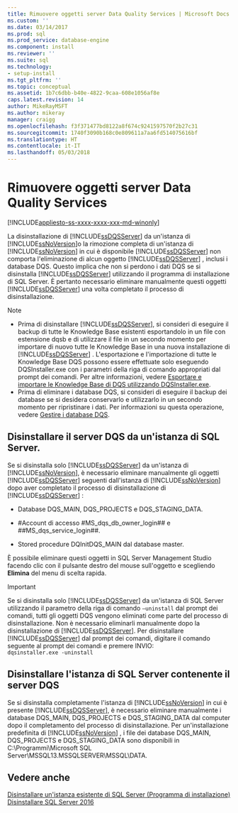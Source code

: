 ```yaml
---
title: Rimuovere oggetti server Data Quality Services | Microsoft Docs
ms.custom: ''
ms.date: 03/14/2017
ms.prod: sql
ms.prod_service: database-engine
ms.component: install
ms.reviewer: ''
ms.suite: sql
ms.technology:
- setup-install
ms.tgt_pltfrm: ''
ms.topic: conceptual
ms.assetid: 1b7c6dbb-b40e-4822-9caa-608e1056af8e
caps.latest.revision: 14
author: MikeRayMSFT
ms.author: mikeray
manager: craigg
ms.openlocfilehash: f3f371477bd8122a8f674c9241597570f2b27c31
ms.sourcegitcommit: 1740f3090b168c0e809611a7aa6fd514075616bf
ms.translationtype: HT
ms.contentlocale: it-IT
ms.lasthandoff: 05/03/2018
---
```

# <a name="remove-data-quality-server-objects"></a>Rimuovere oggetti server Data Quality Services
[!INCLUDE[appliesto-ss-xxxx-xxxx-xxx-md-winonly](../../includes/appliesto-ss-xxxx-xxxx-xxx-md-winonly.md)]

  La disinstallazione di [!INCLUDE[ssDQSServer](../../includes/ssdqsserver-md.md)] da un'istanza di [!INCLUDE[ssNoVersion](../../includes/ssnoversion-md.md)]o la rimozione completa di un'istanza di [!INCLUDE[ssNoVersion](../../includes/ssnoversion-md.md)] in cui è disponibile [!INCLUDE[ssDQSServer](../../includes/ssdqsserver-md.md)] non comporta l'eliminazione di alcun oggetto [!INCLUDE[ssDQSServer](../../includes/ssdqsserver-md.md)] , inclusi i database DQS. Questo implica che non si perdono i dati DQS se si disinstalla [!INCLUDE[ssDQSServer](../../includes/ssdqsserver-md.md)] utilizzando il programma di installazione di SQL Server. È pertanto necessario eliminare manualmente questi oggetti [!INCLUDE[ssDQSServer](../../includes/ssdqsserver-md.md)] una volta completato il processo di disinstallazione.  
  
> [!NOTE]  
>  -   Prima di disinstallare [!INCLUDE[ssDQSServer](../../includes/ssdqsserver-md.md)], si consideri di eseguire il backup di tutte le Knowledge Base esistenti esportandolo in un file con estensione dqsb e di utilizzare il file in un secondo momento per importare di nuovo tutte le Knowledge Base in una nuova installazione di [!INCLUDE[ssDQSServer](../../includes/ssdqsserver-md.md)] . L'esportazione e l'importazione di tutte le Knowledge Base DQS possono essere effettuate solo eseguendo DQSInstaller.exe con i parametri della riga di comando appropriati dal prompt dei comandi. Per altre informazioni, vedere [Esportare e importare le Knowledge Base di DQS utilizzando DQSInstaller.exe](../../data-quality-services/install-windows/export-and-import-dqs-knowledge-bases-using-dqsinstaller-exe.md).  
> -   Prima di eliminare i database DQS, si consideri di eseguire il backup dei database se si desidera conservarlo e utilizzarlo in un secondo momento per ripristinare i dati. Per informazioni su questa operazione, vedere [Gestire i database DQS](../../data-quality-services/manage-dqs-databases.md).  
  
## <a name="uninstall-data-quality-server-from-a-sql-server-instance"></a>Disinstallare il server DQS da un'istanza di SQL Server.  
 Se si disinstalla solo [!INCLUDE[ssDQSServer](../../includes/ssdqsserver-md.md)] da un'istanza di [!INCLUDE[ssNoVersion](../../includes/ssnoversion-md.md)], è necessario eliminare manualmente gli oggetti [!INCLUDE[ssDQSServer](../../includes/ssdqsserver-md.md)] seguenti dall'istanza di [!INCLUDE[ssNoVersion](../../includes/ssnoversion-md.md)] dopo aver completato il processo di disinstallazione di [!INCLUDE[ssDQSServer](../../includes/ssdqsserver-md.md)] :  
  
-   Database DQS_MAIN, DQS_PROJECTS e DQS_STAGING_DATA.  
  
-   \#Account di accesso #MS_dqs_db_owner_login## e ##MS_dqs_service_login##.  
  
-   Stored procedure DQInitDQS_MAIN dal database master.  
  
 È possibile eliminare questi oggetti in SQL Server Management Studio facendo clic con il pulsante destro del mouse sull'oggetto e scegliendo **Elimina** del menu di scelta rapida.  
  
> [!IMPORTANT]  
>  Se si disinstalla solo [!INCLUDE[ssDQSServer](../../includes/ssdqsserver-md.md)] da un'istanza di SQL Server utilizzando il parametro della riga di comando `–uninstall` dal prompt dei comandi, tutti gli oggetti DQS vengono eliminati come parte del processo di disinstallazione. Non è necessario eliminarli manualmente dopo la disinstallazione di [!INCLUDE[ssDQSServer](../../includes/ssdqsserver-md.md)]. Per disinstallare [!INCLUDE[ssDQSServer](../../includes/ssdqsserver-md.md)] dal prompt dei comandi, digitare il comando seguente al prompt dei comandi e premere INVIO:   
> `dqsinstaller.exe -uninstall`  
  
## <a name="uninstall-sql-server-instance-containing-data-quality-server"></a>Disinstallare l'istanza di SQL Server contenente il server DQS  
 Se si disinstalla completamente l'istanza di [!INCLUDE[ssNoVersion](../../includes/ssnoversion-md.md)] in cui è presente [!INCLUDE[ssDQSServer](../../includes/ssdqsserver-md.md)], è necessario eliminare manualmente i database DQS_MAIN, DQS_PROJECTS e DQS_STAGING_DATA dal computer dopo il completamento del processo di disinstallazione. Per un'installazione predefinita di [!INCLUDE[ssNoVersion](../../includes/ssnoversion-md.md)] , i file dei database DQS_MAIN, DQS_PROJECTS e DQS_STAGING_DATA sono disponibili in C:\Programmi\Microsoft SQL Server\MSSQL13.MSSQLSERVER\MSSQL\DATA.  
  
## <a name="see-also"></a>Vedere anche  
 [Disinstallare un'istanza esistente di SQL Server &#40;Programma di installazione&#41;](../../sql-server/install/uninstall-an-existing-instance-of-sql-server-setup.md)   
 [Disinstallare SQL Server 2016](../../sql-server/install/uninstall-sql-server.md)  
  
  
